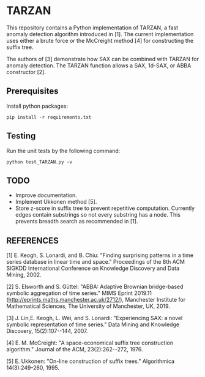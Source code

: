 # TARZAN
This repository contains a Python implementation of TARZAN, a fast anomaly detection
algorithm introduced in [1]. The current implementation uses either a brute force or
the McCreight method [4] for constructing the suffix tree.

The authors of [3] demonstrate how SAX can be combined with TARZAN for anomaly detection.
The TARZAN function allows a SAX, 1d-SAX, or ABBA constructor [2].

## Prerequisites
Install python packages:
```
pip install -r requirements.txt
```

## Testing
Run the unit tests by the following command:
```
python test_TARZAN.py -v
```

## TODO
* Improve documentation.
* Implement Ukkonen method [5].
* Store z-score in suffix tree to prevent repetitive computation. Currently edges
  contain substrings so not every substring has a node. This prevents breadth
  search as recommended in [1].

## REFERENCES
[1] E. Keogh, S. Lonardi, and B. Chiu: "Finding surprising
patterns in a time series database in linear time and space." Proceedings of the
8th ACM SIGKDD International Conference on Knowledge Discovery and Data Mining, 2002.

[2] S. Elsworth and S. Güttel: "ABBA: Adaptive Brownian bridge-based symbolic
aggregation of time series." MIMS Eprint 2019.11 (<http://eprints.maths.manchester.ac.uk/2712/>),
Manchester Institute for Mathematical Sciences, The University of Manchester, UK, 2019.

[3] J. Lin,E. Keogh, L. Wei, and S. Lonardi: "Experiencing SAX:
a novel symbolic representation of time series." Data Mining and Knowledge Discovery, 
15(2):107--144, 2007.

[4] E. M. McCreight: "A space-economical suffix tree construction algorithm."
Journal of the ACM, 23(2):262--272, 1976.

[5] E. Ukkonen: "On-line construction of suffix trees." Algorithmica 14(3):249-260, 1995.
